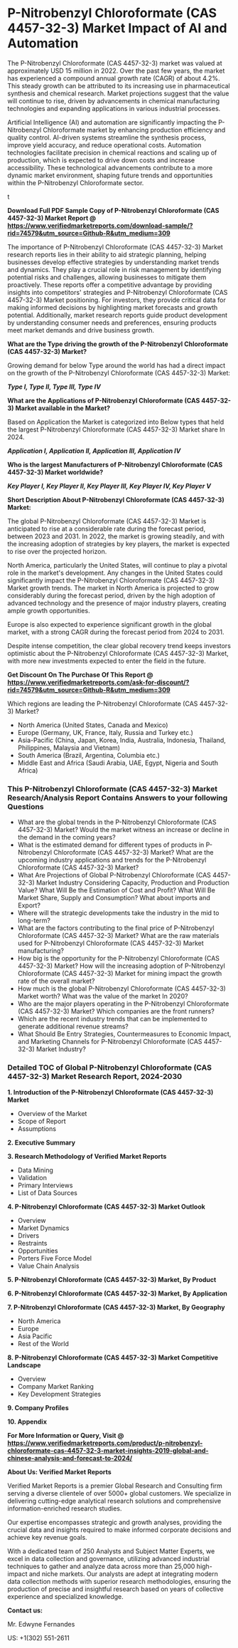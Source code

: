 <meta name="title" content="Global P-Nitrobenzyl Chloroformate (CAS 4457-32-3) Market Impact of AI and Automation"><meta name="description" content="The P-Nitrobenzyl Chloroformate (CAS 4457-32-3) market was valued at approximately USD 15 million in 2022. Over the past few years, the market has experienced a compou"><meta name="title" content="P-Nitrobenzyl Chloroformate (CAS 4457-32-3) Market Size, Share, Scope, Trends, Growth, Opportunities, Analysis, Forecast"><h1>P-Nitrobenzyl Chloroformate (CAS 4457-32-3) Market Impact of AI and Automation</h1><p>The P-Nitrobenzyl Chloroformate (CAS 4457-32-3) market was valued at approximately USD 15 million in 2022. Over the past few years, the market has experienced a compound annual growth rate (CAGR) of about 4.2%. This steady growth can be attributed to its increasing use in pharmaceutical synthesis and chemical research. Market projections suggest that the value will continue to rise, driven by advancements in chemical manufacturing technologies and expanding applications in various industrial processes.</p><p>Artificial Intelligence (AI) and automation are significantly impacting the P-Nitrobenzyl Chloroformate market by enhancing production efficiency and quality control. AI-driven systems streamline the synthesis process, improve yield accuracy, and reduce operational costs. Automation technologies facilitate precision in chemical reactions and scaling up of production, which is expected to drive down costs and increase accessibility. These technological advancements contribute to a more dynamic market environment, shaping future trends and opportunities within the P-Nitrobenzyl Chloroformate sector.</p>t</p><p id="" class=""><strong>Download Full PDF Sample Copy of P-Nitrobenzyl Chloroformate (CAS 4457-32-3) Market Report @ <a href="https://www.verifiedmarketreports.com/download-sample/?rid=74579&utm_source=Github-R&utm_medium=309" target="_blank">https://www.verifiedmarketreports.com/download-sample/?rid=74579&utm_source=Github-R&utm_medium=309</a></strong></p><p>The importance of&nbsp;P-Nitrobenzyl Chloroformate (CAS 4457-32-3) Market research reports lies in their ability to aid strategic planning, helping businesses develop effective strategies by understanding market trends and dynamics. They play a crucial role in risk management by identifying potential risks and challenges, allowing businesses to mitigate them proactively. These reports offer a competitive advantage by providing insights into competitors' strategies and P-Nitrobenzyl Chloroformate (CAS 4457-32-3) Market positioning. For investors, they provide critical data for making informed decisions by highlighting market forecasts and growth potential. Additionally, market research reports guide product development by understanding consumer needs and preferences, ensuring products meet market demands and drive business growth.</p><p><strong>What are the&nbsp;Type driving the growth of the P-Nitrobenzyl Chloroformate (CAS 4457-32-3) Market?</strong></p><p id="" class="">Growing demand for below Type around the world has had a direct impact on the growth of the P-Nitrobenzyl Chloroformate (CAS 4457-32-3) Market:</p><em><strong>Type I, Type II, Type III, Type IV</strong></em></p><strong>What are the&nbsp;Applications&nbsp;of P-Nitrobenzyl Chloroformate (CAS 4457-32-3) Market available in the Market?</strong></p><p id="" class="">Based on Application the Market is categorized into Below types that held the largest P-Nitrobenzyl Chloroformate (CAS 4457-32-3) Market share In 2024.</p><em><strong>Application I, Application II, Application III, Application IV</strong></em></p><strong>Who is the largest Manufacturers of P-Nitrobenzyl Chloroformate (CAS 4457-32-3) Market worldwide?</strong></p><p><em><strong>Key Player I, Key Player II, Key Player III, Key Player IV, Key Player V</strong></em></p><p id="" class=""><strong>Short Description About P-Nitrobenzyl Chloroformate (CAS 4457-32-3) Market:</strong></p><p>The global P-Nitrobenzyl Chloroformate (CAS 4457-32-3) Market is anticipated to rise at a considerable rate during the forecast period, between 2023 and 2031. In 2022, the market is growing steadily, and with the increasing adoption of strategies by key players, the market is expected to rise over the projected horizon.</p><p>North America, particularly the United States, will continue to play a pivotal role in the market's development. Any changes in the United States could significantly impact the P-Nitrobenzyl Chloroformate (CAS 4457-32-3) Market growth trends. The market in North America is projected to grow considerably during the forecast period, driven by the high adoption of advanced technology and the presence of major industry players, creating ample growth opportunities.</p><p>Europe is also expected to experience significant growth in the global market, with a strong CAGR during the forecast period from 2024 to 2031.</p><p>Despite intense competition, the clear global recovery trend keeps investors optimistic about the P-Nitrobenzyl Chloroformate (CAS 4457-32-3) Market, with more new investments expected to enter the field in the future.</p><p id="" class=""><strong>Get Discount On The Purchase Of This Report @ <a href="https://www.verifiedmarketreports.com/ask-for-discount/?rid=74579&utm_source=Github-R&utm_medium=309" target="_blank">https://www.verifiedmarketreports.com/ask-for-discount/?rid=74579&utm_source=Github-R&utm_medium=309</a></strong></p>Which regions are leading the P-Nitrobenzyl Chloroformate (CAS 4457-32-3) Market?</p><ul><li>North America (United States, Canada and Mexico)</li><li>Europe (Germany, UK, France, Italy, Russia and Turkey etc.)</li><li>Asia-Pacific (China, Japan, Korea, India, Australia, Indonesia, Thailand, Philippines, Malaysia and Vietnam)</li><li>South America (Brazil, Argentina, Columbia etc.)</li><li>Middle East and Africa (Saudi Arabia, UAE, Egypt, Nigeria and South Africa)</li></ul><h3 id="" class="">This P-Nitrobenzyl Chloroformate (CAS 4457-32-3) Market Research/Analysis Report Contains Answers to your following Questions</h3><ul><li>What are the global trends in the P-Nitrobenzyl Chloroformate (CAS 4457-32-3) Market? Would the market witness an increase or decline in the demand in the coming years?</li><li>What is the estimated demand for different types of products in P-Nitrobenzyl Chloroformate (CAS 4457-32-3) Market? What are the upcoming industry applications and trends for the P-Nitrobenzyl Chloroformate (CAS 4457-32-3) Market?</li><li>What Are Projections of Global P-Nitrobenzyl Chloroformate (CAS 4457-32-3) Market Industry Considering Capacity, Production and Production Value? What Will Be the Estimation of Cost and Profit? What Will Be Market Share, Supply and Consumption? What about imports and Export?</li><li>Where will the strategic developments take the industry in the mid to long-term?</li><li>What are the factors contributing to the final price of P-Nitrobenzyl Chloroformate (CAS 4457-32-3) Market? What are the raw materials used for P-Nitrobenzyl Chloroformate (CAS 4457-32-3) Market manufacturing?</li><li>How big is the opportunity for the P-Nitrobenzyl Chloroformate (CAS 4457-32-3) Market? How will the increasing adoption of P-Nitrobenzyl Chloroformate (CAS 4457-32-3) Market for mining impact the growth rate of the overall market?</li><li>How much is the global P-Nitrobenzyl Chloroformate (CAS 4457-32-3) Market worth? What was the value of the market In 2020?</li><li>Who are the major players operating in the P-Nitrobenzyl Chloroformate (CAS 4457-32-3) Market? Which companies are the front runners?</li><li>Which are the recent industry trends that can be implemented to generate additional revenue streams?</li><li>What Should Be Entry Strategies, Countermeasures to Economic Impact, and Marketing Channels for P-Nitrobenzyl Chloroformate (CAS 4457-32-3) Market Industry?</li></ul><h3 id="" class="">Detailed TOC of Global P-Nitrobenzyl Chloroformate (CAS 4457-32-3) Market Research Report, 2024-2030</h3><p id="" class=""><strong>1. Introduction of the P-Nitrobenzyl Chloroformate (CAS 4457-32-3) Market</strong></p><ul><li>Overview of the Market</li><li>Scope of Report</li><li>Assumptions</li></ul><p id="" class=""><strong>2. Executive Summary</strong></p><p id="" class=""><strong>3. Research Methodology of Verified Market Reports</strong></p><ul><li>Data Mining</li><li>Validation</li><li>Primary Interviews</li><li>List of Data Sources</li></ul><p id="" class=""><strong>4. P-Nitrobenzyl Chloroformate (CAS 4457-32-3) Market Outlook</strong></p><ul><li>Overview</li><li>Market Dynamics</li><li>Drivers</li><li>Restraints</li><li>Opportunities</li><li>Porters Five Force Model</li><li>Value Chain Analysis</li></ul><p id="" class=""><strong>5. P-Nitrobenzyl Chloroformate (CAS 4457-32-3) Market, By Product</strong></p><p id="" class=""><strong>6. P-Nitrobenzyl Chloroformate (CAS 4457-32-3) Market, By Application</strong></p><p id="" class=""><strong>7. P-Nitrobenzyl Chloroformate (CAS 4457-32-3) Market, By Geography</strong></p><ul><li>North America</li><li>Europe</li><li>Asia Pacific</li><li>Rest of the World</li></ul><p id="" class=""><strong>8. P-Nitrobenzyl Chloroformate (CAS 4457-32-3) Market Competitive Landscape</strong></p><ul><li>Overview</li><li>Company Market Ranking</li><li>Key Development Strategies</li></ul><p id="" class=""><strong>9. Company Profiles</strong></p><p id="" class=""><strong>10. Appendix</strong></p><p id="" class=""><strong>For More Information or Query, Visit @ <a href="https://www.verifiedmarketreports.com/product/p-nitrobenzyl-chloroformate-cas-4457-32-3-market-insights-2019-global-and-chinese-analysis-and-forecast-to-2024/" target="_blank">https://www.verifiedmarketreports.com/product/p-nitrobenzyl-chloroformate-cas-4457-32-3-market-insights-2019-global-and-chinese-analysis-and-forecast-to-2024/</a></strong></p><p id="" class=""><strong>About Us: Verified Market Reports</strong></p><p id="" class="">Verified Market Reports is a premier Global Research and Consulting firm serving a diverse clientele of over 5000+ global customers. We specialize in delivering cutting-edge analytical research solutions and comprehensive information-enriched research studies.</p><p id="" class="">Our expertise encompasses strategic and growth analyses, providing the crucial data and insights required to make informed corporate decisions and achieve key revenue goals.</p><p id="" class="">With a dedicated team of 250 Analysts and Subject Matter Experts, we excel in data collection and governance, utilizing advanced industrial techniques to gather and analyze data across more than 25,000 high-impact and niche markets. Our analysts are adept at integrating modern data collection methods with superior research methodologies, ensuring the production of precise and insightful research based on years of collective experience and specialized knowledge.</p><p id="" class=""><strong>Contact us:</strong></p><p id="" class="">Mr. Edwyne Fernandes</p><p id="" class="">US: +1(302) 551-2611</p>